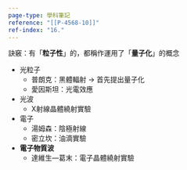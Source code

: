 ```yaml
---
page-type: 學科筆記
reference: "[[P-4568-10]]"
ref-index: "16."
---
```

訣竅：有「**粒子性**」的，都稱作運用了「**量子化**」的概念
- 光粒子
	- 普朗克：黑體輻射 -> 首先提出量子化
	- 愛因斯坦：光電效應
- 光波
	- X射線晶體繞射實驗
- 電子
	- 湯姆森：陰極射線
	- 密立坎：油滴實驗
- **電子物質波**
	- 達維生—葛末：電子晶體繞射實驗